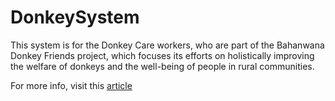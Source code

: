# DonkeySystem

This system is for the Donkey Care workers, who are part of the Bahanwana Donkey Friends project, which focuses its efforts on holistically improving the welfare of donkeys and the well-being of people in rural communities.

For more info, visit this [article](https://www.up.ac.za/usr/news/post_3048907-up-led-community-project-puts-the-welfare-of-donkeys-and-people-in-the-driving-seat)
